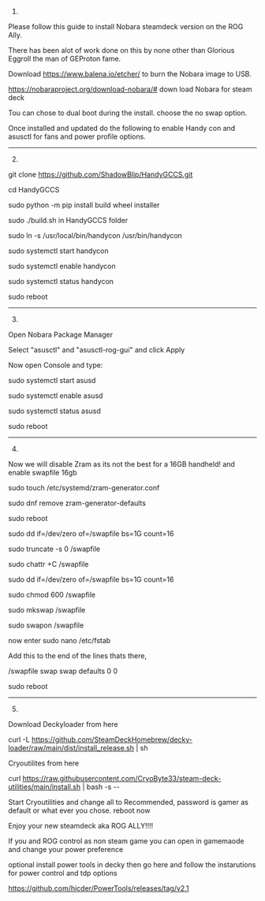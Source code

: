 1.

Please follow this guide to install Nobara steamdeck version on the ROG Ally.

There has been alot of work done on this by none other than Glorious Eggroll the man of GEProton fame.

Download https://www.balena.io/etcher/ to burn the Nobara image to USB.

https://nobaraproject.org/download-nobara/# down load Nobara for steam deck

Tou can chose to dual boot during the install. choose the no swap option.


Once installed and updated do the following to enable Handy con and asusctl for fans and power profile options.

______________________________________________________________________________________

2.

git clone https://github.com/ShadowBlip/HandyGCCS.git

cd HandyGCCS

sudo python -m pip install build wheel installer

sudo ./build.sh in HandyGCCS folder

sudo ln -s /usr/local/bin/handycon /usr/bin/handycon

sudo systemctl start handycon

sudo systemctl enable handycon

sudo systemctl status handycon

sudo reboot  

___________________________________________________________________________________________________

3.
 
Open Nobara Package Manager

Select "asusctl" and "asusctl-rog-gui" and click Apply

Now open Console and type:

sudo systemctl start asusd

sudo systemctl enable asusd

sudo systemctl status asusd

sudo reboot
__________________________________________________________________________________________________

4.

Now we will disable Zram as its not the best for a 16GB handheld! and enable swapfile 16gb

sudo touch /etc/systemd/zram-generator.conf

sudo dnf remove zram-generator-defaults

sudo reboot 

sudo dd if=/dev/zero of=/swapfile bs=1G count=16

sudo truncate -s 0 /swapfile

sudo chattr +C /swapfile

sudo dd if=/dev/zero of=/swapfile bs=1G count=16

sudo chmod 600 /swapfile

sudo mkswap /swapfile

sudo swapon /swapfile

now enter sudo nano /etc/fstab 

Add this to the end of the lines thats there,

/swapfile swap swap defaults 0 0

sudo reboot
______________________________________________________________________________________

5.

Download Deckyloader from here 

curl -L https://github.com/SteamDeckHomebrew/decky-loader/raw/main/dist/install_release.sh | sh

Cryoutilites from here 

curl https://raw.githubusercontent.com/CryoByte33/steam-deck-utilities/main/install.sh | bash -s --

Start Cryoutilities and change all to Recommended, password is gamer as default or what ever you chose. reboot now

Enjoy your new steamdeck aka ROG ALLY!!!!

If you and ROG control as non steam game you can open in gamemaode and change your power preference 

optional install power tools in decky then go here and follow the instarutions for power control and tdp options 

https://github.com/hicder/PowerTools/releases/tag/v2.1









